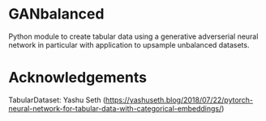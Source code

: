 # GANbalanced

Python module to create tabular data using a generative adverserial neural network 
in particular with application to upsample unbalanced datasets.


# Acknowledgements
TabularDataset: Yashu Seth (https://yashuseth.blog/2018/07/22/pytorch-neural-network-for-tabular-data-with-categorical-embeddings/)

